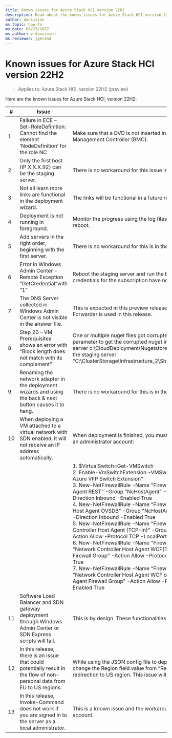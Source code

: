 ```yaml
---
title: Known issues for Azure Stack HCI version 22H2
description: Read about the known issues for Azure Stack HCI version 22H2
author: dansisson
ms.topic: how-to
ms.date: 08/23/2022
ms.author: v-dansisson
ms.reviewer: jgerend
---
```


# Known issues for Azure Stack HCI version 22H2

> Applies to: Azure Stack HCI, version 22H2 (preview)

Here are the known issues for Azure Stack HCI, version 22H2:

|#|Issue|Workaround|
|-|------|------|
|1|Failure in ECE – Set-RoleDefinition: Cannot find the element ‘NodeDefinition’ for the role NC|Make sure that a DVD is not inserted in the physical machine or mounted via the Baseboard Management Controller (BMC).|
|2|Only the first host (IP X.X.X.92) can be the staging server.|There is no workaround for this issue in this preview release.|
|3|Not all learn more links are functional in the deployment wizard.|The links will be functional in a future release.|
|4|Deployment is not running in foreground.|Monitor the progress using the log files stored in C:\clouddeployment\logs till the first reboot.|
|5|Add servers in the right order, beginning with the first server.|There is no workaround for this is in the preview release.|
|6|Error in Windows Admin Center - Remote Exception “GetCredential”with “1”|Reboot the staging server and run the bootstrap script again. Make sure that the Azure credentials for the subscription have not expired and are correct.|
|7|The DNS Server collected in Windows Admin Center is not visible in the answer file.|This is expected in this preview release as its not used for the orchestration. Only the DNS Forwarder is used in this release.|
|8|Step 20 – VM Prerequisites shows an error with “Block length does not match with its complement”|One or multiple nuget files got corrupted. Use the bootstrap script with the ExtractOnly parameter to get the corrupted nuget in question and copy (replace) it onto the staging server c:\CloudDeployment\Nugetstore. If that path does not exist, copy (replace) it onto the staging server "C:\ClusterStorage\Infrastructure_2\Shares\SU1_Infrastructure_2\CloudMedia\NugetStore".|
|9|Renaming the network adapter in the deployment wizards and using the back & next button causes it to hang.|There is no workaround for this is in the preview release.|
|10|When deploying a VM attached to a virtual network with SDN enabled, it will not receive an IP address automatically.|When deployment is finished, you must run the following commands on each node using an administrator account:|
| | |1. $VirtualSwitch=Get-VMSwitch<br>2. Enable-VmSwitchExtension -VMSwitchName $VirtualSwitch.Name -Name "Microsoft Azure VFP Switch Extension"<br>3. New-NetFirewallRule -Name "Firewall-REST" -DisplayName "Network Controller Host Agent REST" -Group "NcHostAgent" -Action Allow -Protocol TCP -LocalPort 80 -Direction Inbound -Enabled True<br>4. New-NetFirewallRule -Name "Firewall-OVSDB" -DisplayName "Network Controller Host Agent OVSDB" -Group "NcHostAgent" -Action Allow -Protocol TCP -LocalPort 6640 -Direction Inbound -Enabled True<br>5. New-NetFirewallRule -Name "Firewall-HostAgent-TCP-IN" -DisplayName "Network Controller Host Agent (TCP-In)" -Group "Network Controller Host Agent Firewall Group" -Action Allow -Protocol TCP -LocalPort Any -Direction Inbound -Enabled True<br>6. New-NetFirewallRule -Name "Firewall-HostAgent-WCF-TCP-IN" -DisplayName "Network Controller Host Agent WCF(TCP-In)" -Group "Network Controller Host Agent Firewall Group" -Action Allow -Protocol TCP -LocalPort 80 -Direction Inbound -Enabled True<br>7. New-NetFirewallRule -Name "Firewall-HostAgent-TLS-TCP-IN" -DisplayName "Network Controller Host Agent WCF over TLS (TCP-In)" -Group "Network Controller Host Agent Firewall Group" -Action Allow -Protocol TCP -LocalPort 443 -Direction Inbound -Enabled True|
|11|Software Load Balancer and SDN gateway deployment through Windows Admin Center or SDN Express scripts will fail.|This is by design. These functionalities will be available in a later release.|
|12|In this release, there is an issue that could potentially result in the flow of non-personal data from EU to US regions.|While using the JSON config file to deploy a cluster,  we strongly recommend that you change the Region field value from “Redmond” to "" to avoid any non-personal data redirection to US region. This issue will be fixed in the next upcoming release.|
|13|In this release, Invoke-Command does not work if you are signed in to the server as a local administrator.|This is a known issue and the workaround is to sign in using the domain administrator account.|
